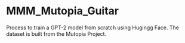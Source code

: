 # MMM_Mutopia_Guitar
Process to train a GPT-2 model from scratch using Hugingg Face. The dataset is built from the Mutopia Project.
